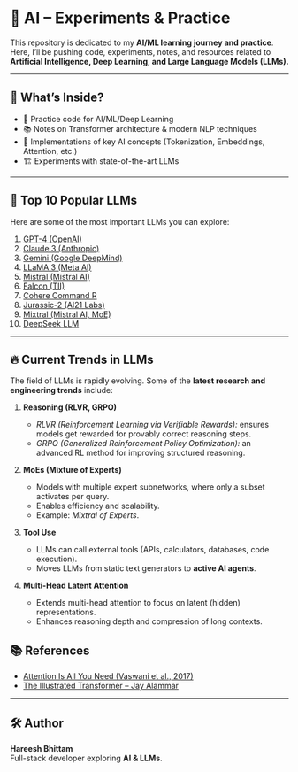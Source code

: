 # 🧠 AI – Experiments & Practice

This repository is dedicated to my **AI/ML learning journey and practice**.  
Here, I’ll be pushing code, experiments, notes, and resources related to **Artificial Intelligence, Deep Learning, and Large Language Models (LLMs).**

---

## 🚀 What’s Inside?

- 🔬 Practice code for AI/ML/Deep Learning  
- 📚 Notes on Transformer architecture & modern NLP techniques  
- 🧩 Implementations of key AI concepts (Tokenization, Embeddings, Attention, etc.)  
- 🏗️ Experiments with state-of-the-art LLMs  

---

## 🔗 Top 10 Popular LLMs

Here are some of the most important LLMs you can explore:

1. [GPT-4 (OpenAI)](https://openai.com/research/gpt-4)  
2. [Claude 3 (Anthropic)](https://www.anthropic.com/claude)  
3. [Gemini (Google DeepMind)](https://deepmind.google/technologies/gemini/)  
4. [LLaMA 3 (Meta AI)](https://ai.meta.com/llama/)  
5. [Mistral (Mistral AI)](https://mistral.ai/news/announcing-mistral-7b/)  
6. [Falcon (TII)](https://tii.ae/falcon)  
7. [Cohere Command R](https://cohere.com/command)  
8. [Jurassic-2 (AI21 Labs)](https://www.ai21.com/studio)  
9. [Mixtral (Mistral AI, MoE)](https://mistral.ai/news/mixtral-of-experts/)  
10. [DeepSeek LLM](https://deepseek.com/)  

---

## 🔥 Current Trends in LLMs

The field of LLMs is rapidly evolving. Some of the **latest research and engineering trends** include:

1. **Reasoning (RLVR, GRPO)**  
   - *RLVR (Reinforcement Learning via Verifiable Rewards):* ensures models get rewarded for provably correct reasoning steps.  
   - *GRPO (Generalized Reinforcement Policy Optimization):* an advanced RL method for improving structured reasoning.  

2. **MoEs (Mixture of Experts)**  
   - Models with multiple expert subnetworks, where only a subset activates per query.  
   - Enables efficiency and scalability.  
   - Example: *Mixtral of Experts*.  

3. **Tool Use**  
   - LLMs can call external tools (APIs, calculators, databases, code execution).  
   - Moves LLMs from static text generators to **active AI agents**.  

4. **Multi-Head Latent Attention**  
   - Extends multi-head attention to focus on latent (hidden) representations.  
   - Enhances reasoning depth and compression of long contexts.  

## 📚 References

- [Attention Is All You Need (Vaswani et al., 2017)](https://arxiv.org/abs/1706.03762)  
- [The Illustrated Transformer – Jay Alammar](http://jalammar.github.io/illustrated-transformer/)  

---

## 🛠️ Author

**Hareesh Bhittam**  
Full-stack developer exploring **AI & LLMs**.
